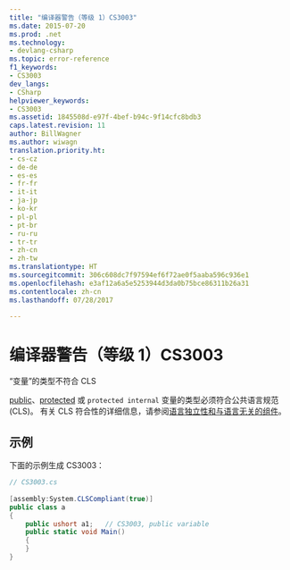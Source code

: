 ```yaml
---
title: "编译器警告（等级 1）CS3003"
ms.date: 2015-07-20
ms.prod: .net
ms.technology:
- devlang-csharp
ms.topic: error-reference
f1_keywords:
- CS3003
dev_langs:
- CSharp
helpviewer_keywords:
- CS3003
ms.assetid: 1845508d-e97f-4bef-b94c-9f14cfc8bdb3
caps.latest.revision: 11
author: BillWagner
ms.author: wiwagn
translation.priority.ht:
- cs-cz
- de-de
- es-es
- fr-fr
- it-it
- ja-jp
- ko-kr
- pl-pl
- pt-br
- ru-ru
- tr-tr
- zh-cn
- zh-tw
ms.translationtype: HT
ms.sourcegitcommit: 306c608dc7f97594ef6f72ae0f5aaba596c936e1
ms.openlocfilehash: e3af12a6a5e5253944d3da0b75bce86311b26a31
ms.contentlocale: zh-cn
ms.lasthandoff: 07/28/2017

---
```

# <a name="compiler-warning-level-1-cs3003"></a>编译器警告（等级 1）CS3003
“变量”的类型不符合 CLS  
  
 [public](../../../csharp/language-reference/keywords/public.md)、[protected](../../../csharp/language-reference/keywords/protected.md) 或 `protected internal` 变量的类型必须符合公共语言规范 (CLS)。 有关 CLS 符合性的详细信息，请参阅[语言独立性和与语言无关的组件](https://msdn.microsoft.com/library/12a7a7h3)。  
  
## <a name="example"></a>示例  
 下面的示例生成 CS3003：  
  
```csharp  
// CS3003.cs  
  
[assembly:System.CLSCompliant(true)]  
public class a  
{  
    public ushort a1;   // CS3003, public variable  
    public static void Main()  
    {  
    }  
}  
```

